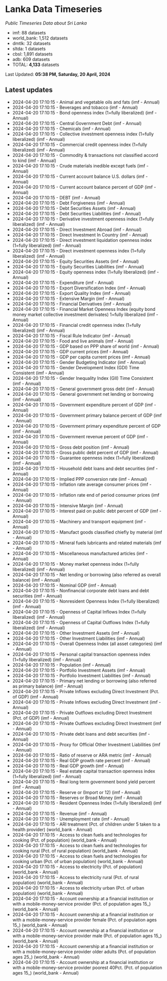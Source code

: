 # Lanka Data Timeseries
*Public Timeseries Data about Sri Lanka*

* imf: 88 datasets
* world_bank: 1,512 datasets
* dmtlk: 32 datasets
* sltda: 1 datasets
* cbsl: 1,891 datasets
* adb: 609 datasets
* TOTAL: **4,133** datasets

Last Updated: **05:38 PM, Saturday, 20 April, 2024**

## Latest updates

* 2024-04-20 17:10:15 - Animal and vegetable oils and fats (imf - Annual)
* 2024-04-20 17:10:15 - Beverages and tobacco (imf - Annual)
* 2024-04-20 17:10:15 - Bond openness index (1=fully liberalized) (imf - Annual)
* 2024-04-20 17:10:15 - Central Government Debt (imf - Annual)
* 2024-04-20 17:10:15 - Chemicals (imf - Annual)
* 2024-04-20 17:10:15 - Collective investment openness index (1=fully liberalized) (imf - Annual)
* 2024-04-20 17:10:15 - Commercial credit openness index (1=fully liberalized) (imf - Annual)
* 2024-04-20 17:10:15 - Commodity & transactions not classified accord to kind (imf - Annual)
* 2024-04-20 17:10:15 - Crude materials inedible except fuels (imf - Annual)
* 2024-04-20 17:10:15 - Current account balance U.S. dollars (imf - Annual)
* 2024-04-20 17:10:15 - Current account balance percent of GDP (imf - Annual)
* 2024-04-20 17:10:15 - DEBT (imf - Annual)
* 2024-04-20 17:10:15 - Debt Forgiveness (imf - Annual)
* 2024-04-20 17:10:15 - Debt Securities Assets (imf - Annual)
* 2024-04-20 17:10:15 - Debt Securities Liabilities (imf - Annual)
* 2024-04-20 17:10:15 - Derivative investment openness index (1=fully liberalized) (imf - Annual)
* 2024-04-20 17:10:15 - Direct Investment Abroad (imf - Annual)
* 2024-04-20 17:10:15 - Direct Investment In Country (imf - Annual)
* 2024-04-20 17:10:15 - Direct investment liquidation openness index (1=fully liberalized) (imf - Annual)
* 2024-04-20 17:10:15 - Direct investment openness index (1=fully liberalized) (imf - Annual)
* 2024-04-20 17:10:15 - Equity Securities Assets (imf - Annual)
* 2024-04-20 17:10:15 - Equity Securities Liabilities (imf - Annual)
* 2024-04-20 17:10:15 - Equity openness index (1=fully liberalized) (imf - Annual)
* 2024-04-20 17:10:15 - Expenditure (imf - Annual)
* 2024-04-20 17:10:15 - Export Diversification Index (imf - Annual)
* 2024-04-20 17:10:15 - Export Quality Index (imf - Annual)
* 2024-04-20 17:10:15 - Extensive Margin (imf - Annual)
* 2024-04-20 17:10:15 - Financial Derivatives (imf - Annual)
* 2024-04-20 17:10:15 - Financial Market Openness Index (equity bond money market collective investment derivates) 1=fully liberalized (imf - Annual)
* 2024-04-20 17:10:15 - Financial credit openness index (1=fully liberalized) (imf - Annual)
* 2024-04-20 17:10:15 - Fiscal Rule Indicator (imf - Annual)
* 2024-04-20 17:10:15 - Food and live animals (imf - Annual)
* 2024-04-20 17:10:15 - GDP based on PPP share of world (imf - Annual)
* 2024-04-20 17:10:15 - GDP current prices (imf - Annual)
* 2024-04-20 17:10:15 - GDP per capita current prices (imf - Annual)
* 2024-04-20 17:10:15 - Gender Budgeting Indicator (imf - Annual)
* 2024-04-20 17:10:15 - Gender Development Index (GDI) Time Consistent (imf - Annual)
* 2024-04-20 17:10:15 - Gender Inequality Index (GII) Time Consistent (imf - Annual)
* 2024-04-20 17:10:15 - General government gross debt (imf - Annual)
* 2024-04-20 17:10:15 - General government net lending or borrowing (imf - Annual)
* 2024-04-20 17:10:15 - Government expenditure percent of GDP (imf - Annual)
* 2024-04-20 17:10:15 - Government primary balance percent of GDP (imf - Annual)
* 2024-04-20 17:10:15 - Government primary expenditure percent of GDP (imf - Annual)
* 2024-04-20 17:10:15 - Government revenue percent of GDP (imf - Annual)
* 2024-04-20 17:10:15 - Gross debt position (imf - Annual)
* 2024-04-20 17:10:15 - Gross public debt percent of GDP (imf - Annual)
* 2024-04-20 17:10:15 - Guarantee openness index (1=fully liberalized) (imf - Annual)
* 2024-04-20 17:10:15 - Household debt loans and debt securities (imf - Annual)
* 2024-04-20 17:10:15 - Implied PPP conversion rate (imf - Annual)
* 2024-04-20 17:10:15 - Inflation rate average consumer prices (imf - Annual)
* 2024-04-20 17:10:15 - Inflation rate end of period consumer prices (imf - Annual)
* 2024-04-20 17:10:15 - Intensive Margin (imf - Annual)
* 2024-04-20 17:10:15 - Interest paid on public debt percent of GDP (imf - Annual)
* 2024-04-20 17:10:15 - Machinery and transport equipment (imf - Annual)
* 2024-04-20 17:10:15 - Manufact goods classified chiefly by material (imf - Annual)
* 2024-04-20 17:10:15 - Mineral fuels lubricants and related materials (imf - Annual)
* 2024-04-20 17:10:15 - Miscellaneous manufactured articles (imf - Annual)
* 2024-04-20 17:10:15 - Money market openness index (1=fully liberalized) (imf - Annual)
* 2024-04-20 17:10:15 - Net lending or borrowing (also referred as overall balance) (imf - Annual)
* 2024-04-20 17:10:15 - Nominal GDP (imf - Annual)
* 2024-04-20 17:10:15 - Nonfinancial corporate debt loans and debt securities (imf - Annual)
* 2024-04-20 17:10:15 - Nonresident Openness Index (1=fully liberalized) (imf - Annual)
* 2024-04-20 17:10:15 - Openness of Capital Inflows Index (1=fully liberalized) (imf - Annual)
* 2024-04-20 17:10:15 - Openness of Capital Outflows Index (1=fully liberalized) (imf - Annual)
* 2024-04-20 17:10:15 - Other Investment Assets (imf - Annual)
* 2024-04-20 17:10:15 - Other Investment Liabilities (imf - Annual)
* 2024-04-20 17:10:15 - Overall Openness Index (all asset categories) (imf - Annual)
* 2024-04-20 17:10:15 - Personal capital transaction openness index (1=fully liberalized) (imf - Annual)
* 2024-04-20 17:10:15 - Population (imf - Annual)
* 2024-04-20 17:10:15 - Portfolio Investment Assets (imf - Annual)
* 2024-04-20 17:10:15 - Portfolio Investment Liabilities (imf - Annual)
* 2024-04-20 17:10:15 - Primary net lending or borrowing (also referred as primary balance) (imf - Annual)
* 2024-04-20 17:10:15 - Private Inflows excluding Direct Investment (Pct. of GDP) (imf - Annual)
* 2024-04-20 17:10:15 - Private Inflows excluding Direct Investment (imf - Annual)
* 2024-04-20 17:10:15 - Private Outflows excluding Direct Investment (Pct. of GDP) (imf - Annual)
* 2024-04-20 17:10:15 - Private Outflows excluding Direct Investment (imf - Annual)
* 2024-04-20 17:10:15 - Private debt loans and debt securities (imf - Annual)
* 2024-04-20 17:10:15 - Proxy for Official Other Investment Liabilities (imf - Annual)
* 2024-04-20 17:10:15 - Ratio of reserve or ARA metric (imf - Annual)
* 2024-04-20 17:10:15 - Real GDP growth rate percent (imf - Annual)
* 2024-04-20 17:10:15 - Real GDP growth (imf - Annual)
* 2024-04-20 17:10:15 - Real estate capital transaction openness index (1=fully liberalized) (imf - Annual)
* 2024-04-20 17:10:15 - Real long term government bond yield percent (imf - Annual)
* 2024-04-20 17:10:15 - Reserve or (Import or 12) (imf - Annual)
* 2024-04-20 17:10:15 - Reserves or Broad Money (imf - Annual)
* 2024-04-20 17:10:15 - Resident Openness Index (1=fully liberalized) (imf - Annual)
* 2024-04-20 17:10:15 - Revenue (imf - Annual)
* 2024-04-20 17:10:15 - Unemployment rate (imf - Annual)
* 2024-04-20 17:10:15 - ARI treatment (Pct. of children under 5 taken to a health provider) (world_bank - Annual)
* 2024-04-20 17:10:15 - Access to clean fuels and technologies for cooking (Pct. of population) (world_bank - Annual)
* 2024-04-20 17:10:15 - Access to clean fuels and technologies for cooking rural (Pct. of rural population) (world_bank - Annual)
* 2024-04-20 17:10:15 - Access to clean fuels and technologies for cooking urban (Pct. of urban population) (world_bank - Annual)
* 2024-04-20 17:10:15 - Access to electricity (Pct. of population) (world_bank - Annual)
* 2024-04-20 17:10:15 - Access to electricity rural (Pct. of rural population) (world_bank - Annual)
* 2024-04-20 17:10:15 - Access to electricity urban (Pct. of urban population) (world_bank - Annual)
* 2024-04-20 17:10:15 - Account ownership at a financial institution or with a mobile-money-service provider (Pct. of population ages 15_) (world_bank - Annual)
* 2024-04-20 17:10:15 - Account ownership at a financial institution or with a mobile-money-service provider female (Pct. of population ages 15_) (world_bank - Annual)
* 2024-04-20 17:10:15 - Account ownership at a financial institution or with a mobile-money-service provider male (Pct. of population ages 15_) (world_bank - Annual)
* 2024-04-20 17:10:15 - Account ownership at a financial institution or with a mobile-money-service provider older adults (Pct. of population ages 25_) (world_bank - Annual)
* 2024-04-20 17:10:15 - Account ownership at a financial institution or with a mobile-money-service provider poorest 40Pct. (Pct. of population ages 15_) (world_bank - Annual)
